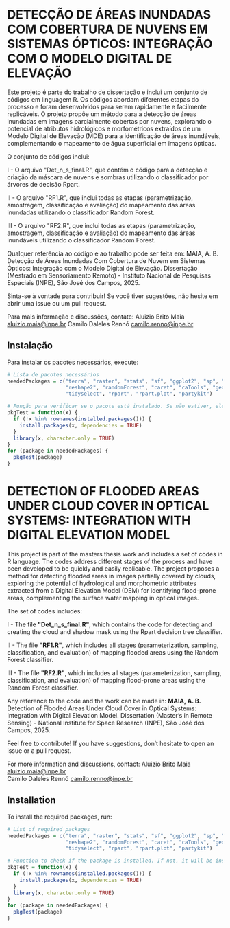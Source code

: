 # DETECÇÃO DE ÁREAS INUNDADAS COM COBERTURA DE NUVENS EM SISTEMAS ÓPTICOS: INTEGRAÇÃO COM O MODELO DIGITAL DE ELEVAÇÃO

Este projeto é parte do trabalho de dissertação e inclui um conjunto de códigos em linguagem R. Os códigos abordam diferentes etapas do processo e foram desenvolvidos para serem rapidamente e facilmente replicáveis. O projeto propõe um método para a detecção de áreas inundadas em imagens parcialmente cobertas por nuvens, explorando o potencial de atributos hidrológicos e morfométricos extraídos de um Modelo Digital de Elevação (MDE) para a identificação de áreas inundáveis, complementando o mapeamento de água superficial em imagens ópticas.

O conjunto de códigos inclui:

I - O arquivo "Det_n_s_final.R", que contém o código para a detecção e criação da máscara de nuvens e sombras utilizando o classificador por árvores de decisão Rpart.

II - O arquivo "RF1.R", que inclui todas as etapas (parametrização, amostragem, classificação e avaliação) do mapeamento das áreas inundadas utilizando o classificador Random Forest.

III - O arquivo "RF2.R", que inclui todas as etapas (parametrização, amostragem, classificação e avaliação) do mapeamento das áreas inundáveis utilizando o classificador Random Forest.

Qualquer referência ao código e ao trabalho pode ser feita em:
MAIA, A. B. Detecção de Áreas Inundadas Com Cobertura de Nuvem em Sistemas Ópticos: Integração com o Modelo Digital de Elevação. Dissertação (Mestrado em Sensoriamento Remoto) - Instituto Nacional de Pesquisas Espaciais (INPE), São José dos Campos, 2025.

Sinta-se à vontade para contribuir! Se você tiver sugestões, não hesite em abrir uma issue ou um pull request.


Para mais informação e discussões, contate:
Aluizio Brito Maia aluizio.maia@inpe.br
Camilo Daleles Rennó camilo.renno@inpe.br


## Instalação 
Para instalar os pacotes necessários, execute:

```R
# Lista de pacotes necessários
neededPackages = c("terra", "raster", "stats", "sf", "ggplot2", "sp", "dplyr", "tidyr", "ROCR",
                   "reshape2", "randomForest", "caret", "caTools", "geobr", "prettymapr", 
                   "tidyselect", "rpart", "rpart.plot", "partykit")

# Função para verificar se o pacote está instalado. Se não estiver, ele será instalado e carregado.
pkgTest = function(x) {
  if (!x %in% rownames(installed.packages())) { 
    install.packages(x, dependencies = TRUE) 
  }
  library(x, character.only = TRUE)
}
for (package in neededPackages) {
  pkgTest(package)
}
```
# DETECTION OF FLOODED AREAS UNDER CLOUD COVER IN OPTICAL SYSTEMS: INTEGRATION WITH DIGITAL ELEVATION MODEL 

This project is part of the masters thesis work and includes a set of codes in R language. The codes address different stages of the process and have been developed to be quickly and easily replicable. The project proposes a method for detecting flooded areas in images partially covered by clouds, exploring the potential of hydrological and morphometric attributes extracted from a Digital Elevation Model (DEM) for identifying flood-prone areas, complementing the surface water mapping in optical images.

The set of codes includes:

I - The file **"Det_n_s_final.R"**, which contains the code for detecting and creating the cloud and shadow mask using the Rpart decision tree classifier.

II - The file **"RF1.R"**, which includes all stages (parameterization, sampling, classification, and evaluation) of mapping flooded areas using the Random Forest classifier.

III - The file **"RF2.R"**, which includes all stages (parameterization, sampling, classification, and evaluation) of mapping flood-prone areas using the Random Forest classifier.

Any reference to the code and the work can be made in:
**MAIA, A. B.** Detection of Flooded Areas Under Cloud Cover in Optical Systems: Integration with Digital Elevation Model. Dissertation (Master’s in Remote Sensing) - National Institute for Space Research (INPE), São José dos Campos, 2025.

Feel free to contribute! If you have suggestions, don’t hesitate to open an issue or a pull request.

For more information and discussions, contact:
Aluizio Brito Maia aluizio.maia@inpe.br  
Camilo Daleles Rennó camilo.renno@inpe.br  

## Installation 
To install the required packages, run:

```R
# List of required packages
neededPackages = c("terra", "raster", "stats", "sf", "ggplot2", "sp", "dplyr", "tidyr", "ROCR",
                   "reshape2", "randomForest", "caret", "caTools", "geobr", "prettymapr", 
                   "tidyselect", "rpart", "rpart.plot", "partykit")

# Function to check if the package is installed. If not, it will be installed and loaded.
pkgTest = function(x) {
  if (!x %in% rownames(installed.packages())) { 
    install.packages(x, dependencies = TRUE) 
  }
  library(x, character.only = TRUE)
}
for (package in neededPackages) {
  pkgTest(package)
}



